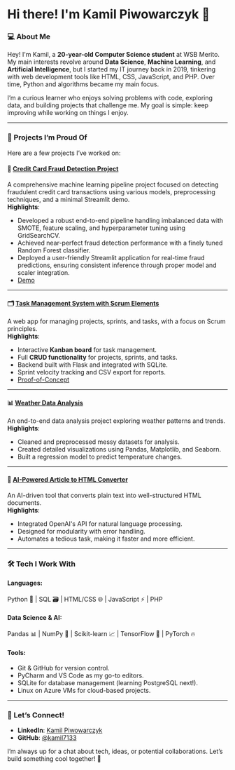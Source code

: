 
# Hi there! I'm Kamil Piwowarczyk 👋

### 💻 About Me
Hey! I'm Kamil, a **20-year-old Computer Science student** at WSB Merito. My main interests revolve around **Data Science**, **Machine Learning**, and **Artificial Intelligence**, but I started my IT journey back in 2019, tinkering with web development tools like HTML, CSS, JavaScript, and PHP. Over time, Python and algorithms became my main focus.

I’m a curious learner who enjoys solving problems with code, exploring data, and building projects that challenge me. My goal is simple: keep improving while working on things I enjoy.

---

### 📁 Projects I’m Proud Of
Here are a few projects I’ve worked on:

#### 🧪 **[Credit Card Fraud Detection Project](https://github.com/kamil7133/fraud_detection)**  
A comprehensive machine learning pipeline project focused on detecting fraudulent credit card transactions using various models, preprocessing techniques, and a minimal Streamlit demo.  
**Highlights**:  
- Developed a robust end-to-end pipeline handling imbalanced data with SMOTE, feature scaling, and hyperparameter tuning using GridSearchCV.  
- Achieved near-perfect fraud detection performance with a finely tuned Random Forest classifier.
- Deployed a user-friendly Streamlit application for real-time fraud predictions, ensuring consistent inference through proper model and scaler integration.
- [Demo](https://huggingface.co/spaces/kamil713/fraud_detection)

---

#### 🗂️ **[Task Management System with Scrum Elements](https://github.com/kamil7133/task_management_system)**  
A web app for managing projects, sprints, and tasks, with a focus on Scrum principles.  
**Highlights**:  
- Interactive **Kanban board** for task management.  
- Full **CRUD functionality** for projects, sprints, and tasks.  
- Backend built with Flask and integrated with SQLite.  
- Sprint velocity tracking and CSV export for reports.
- [Proof-of-Concept](https://task-management-system-cdtw.onrender.com/projects/kanban)

---

#### 📊 **[Weather Data Analysis](https://github.com/kamil7133/Weather_Data_Analysis_with_Pandas_Matplotlib_and_Seaborn)**  
An end-to-end data analysis project exploring weather patterns and trends.  
**Highlights**:  
- Cleaned and preprocessed messy datasets for analysis.  
- Created detailed visualizations using Pandas, Matplotlib, and Seaborn.  
- Built a regression model to predict temperature changes.  

---

#### 🤖 **[AI-Powered Article to HTML Converter](https://github.com/kamil7133/AI_article_formatter)**  
An AI-driven tool that converts plain text into well-structured HTML documents.  
**Highlights**:  
- Integrated OpenAI's API for natural language processing.  
- Designed for modularity with error handling.  
- Automates a tedious task, making it faster and more efficient.  

---


### 🛠️ Tech I Work With
#### **Languages**:  
Python 🐍 | SQL 🗃️ | HTML/CSS 🌐 | JavaScript ⚡ | PHP  

#### **Data Science & AI**:  
Pandas 📊 | NumPy 🔢 | Scikit-learn 📈 | TensorFlow 🤖 | PyTorch 🔥  

#### **Tools**:  
- Git & GitHub for version control.  
- PyCharm and VS Code as my go-to editors.  
- SQLite for database management (learning PostgreSQL next!).  
- Linux on Azure VMs for cloud-based projects.  

---

### 🤝 Let’s Connect!
- **LinkedIn**: [Kamil Piwowarczyk](https://www.linkedin.com/in/kamil-piwowarczyk-6ba839322/)  
- **GitHub**: [@kamil7133](https://github.com/kamil7133)  

I’m always up for a chat about tech, ideas, or potential collaborations. Let’s build something cool together! 🚀
